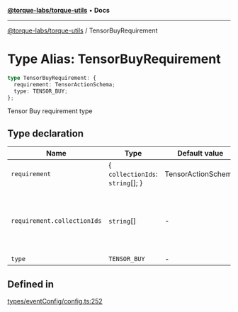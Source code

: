 [**@torque-labs/torque-utils**](../README.md) • **Docs**

***

[@torque-labs/torque-utils](../README.md) / TensorBuyRequirement

# Type Alias: TensorBuyRequirement

```ts
type TensorBuyRequirement: {
  requirement: TensorActionSchema;
  type: TENSOR_BUY;
};
```

Tensor Buy requirement type

## Type declaration

| Name | Type | Default value | Description |
| ------ | ------ | ------ | ------ |
| `requirement` | \{ `collectionIds`: `string`[]; \} | TensorActionSchema | - |
| `requirement.collectionIds` | `string`[] | - | The collection ID of the tension collection for the requirement |
| `type` | `TENSOR_BUY` | - | - |

## Defined in

[types/eventConfig/config.ts:252](https://github.com/torque-labs/torque-utils/blob/3bd29ca22f900f1cf2686f7f240bf82e15337207/types/eventConfig/config.ts#L252)

